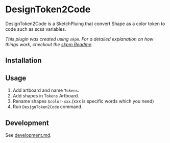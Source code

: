 # DesignToken2Code

DesignToken2Code is a SketchPluing that convert Shape as a color token to code such as scss variables.

_This plugin was created using `skpm`. For a detailed explanation on how things work, checkout the [skpm Readme](https://github.com/skpm/skpm/blob/master/README.md)._

## Installation

## Usage

1. Add artboard and name `Tokens`.
1. Add shapes in `Tokens` Artboard.
1. Rename shapes `$color-xxx`.(xxx is specific words which you need)
1. Run `DesignToken2Code` command.

## Development

See [development.md](./docs/development.md).